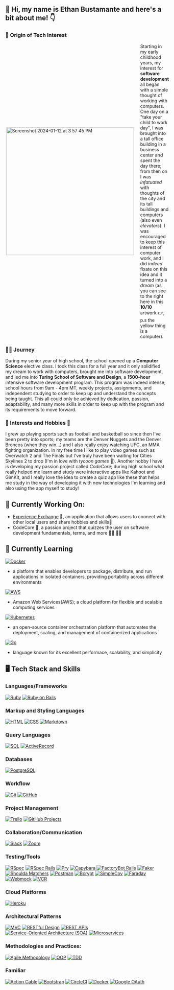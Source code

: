 ## 👋 Hi, my name is Ethan Bustamante and here's a bit about me! 👇

### 🌟 Origin of Tech Interest

<div style="display: flex; justify-content: space-between; align-items: center;">
  <div style="margin-right: 20px;">
    <img align="right" width="400" height="auto" alt="Screenshot 2024-01-12 at 3 57 45 PM" src="https://github.com/ethanb1145/ethanb1145/assets/135913354/a03ea144-7952-4393-89be-729c97b4db68">
  </div>
  <div style="flex: 1;">
    Starting in my early childhood years, my interest for <strong>software development</strong> all began with a simple thought of working with computers. One day on a "take your child to work day", I was brought into a tall office building in a business center and spent the day there; from then on I was <em>infatuated</em> with thoughts of the city and its tall buildings and computers (also even <em>elevators</em>). I was encouraged to keep this interest of computer work, and I did <em>indeed </em> fixate on this idea and it turned into a <em>dream</em> (as you can see to the right here in this <strong>10/10</strong> artwork 👉, p.s the yellow thing is a computer).
  </div>
</div>

### 🏃‍♂️ Journey

During my senior year of high school, the school opened up a <strong>Computer Science</strong> elective class. I took this class for a full year and it only solidified my dream to work with computers, brought me into software development, and led me into <strong>Turing School of Software and Design</strong>, a <strong>1500-hour</strong> intensive software development program. This program was indeed intense; school hours from 9am - 4pm MT, weekly projects, assignments, and independent studying to order to keep up and understand the concepts being taught. This all could only be achieved by dedication, passion, adaptability, and many more skills in order to keep up with the program and its requirements to move forward. 

### 🏈 Interests and Hobbies 🏀

I grew up playing sports such as football and basketball so since then I've been pretty into sports; my teams are the Denver Nuggets and the Denver Broncos (when they win...) and I also really enjoy watching UFC, an MMA fighting organization. In my free time I like to play video games such as Overwatch 2 and The Finals but I've truly have been waiting for Cities Skylines 2 to drop (I'm in love with <em>tycoon games</em> 🌆). Another hobby I have is developing my passion project called <em>CodeCore</em>; during high school what really helped me learn and study were interactive apps like Kahoot and GimKit, and I really love the idea to create a quiz app like these that helps me study in the way of developing it with new technologies I'm learning and also using the app myself to study!

## 🦾 Currently Working On:
- [Experience Exchange](https://github.com/experience-exchange-2307) 🤝, an application that allows users to connect with other local users and share hobbies and skills🎻
- CodeCore 📖, a passion project that quizzes the user on software development fundamentals, terms, and more 👩‍🏫 👨‍🎓
  
## 🧠 Currently Learning
[![Docker](https://img.shields.io/badge/Docker-2496ED?style=for-the-badge&logo=docker&logoColor=white)](https://www.docker.com/)
- a platform that enables developers to package, distribute, and run applications in isolated containers, providing portability across different environments

[![AWS](https://img.shields.io/badge/AWS-232F3E?style=for-the-badge&logo=amazon-aws&logoColor=white)](https://aws.amazon.com/)
- Amazon Web Services(AWS); a cloud platform for flexible and scalable computing services

[![Kubernetes](https://img.shields.io/badge/Kubernetes-326CE5?style=for-the-badge&logo=kubernetes&logoColor=white)](https://kubernetes.io/)
- an open-source container orchestration platform that automates the deployment, scaling, and management of containerized applications

[![Go](https://img.shields.io/badge/Go-00ADD8?style=for-the-badge&logo=go&logoColor=white)](https://golang.org/)
- language known for its excellent performace, scalability, and simplicity

## 🖥️ Tech Stack and Skills

### Languages/Frameworks
[![Ruby](https://img.shields.io/badge/Ruby-CC342D?style=for-the-badge&logo=ruby&logoColor=white)](https://www.ruby-lang.org/)
[![Ruby on Rails](https://img.shields.io/badge/Ruby_on_Rails-CC0000?style=for-the-badge&logo=ruby-on-rails&logoColor=white)](https://rubyonrails.org/)

### Markup and Styling Languages
[![HTML](https://img.shields.io/badge/HTML-239120?style=for-the-badge&logo=html5&logoColor=white)](https://developer.mozilla.org/en-US/docs/Web/HTML)
[![CSS](https://img.shields.io/badge/CSS-1572B6?style=for-the-badge&logo=css3&logoColor=white)](https://developer.mozilla.org/en-US/docs/Web/CSS)
[![Markdown](https://img.shields.io/badge/Markdown-000000?style=for-the-badge&logo=markdown&logoColor=white)](https://www.markdownguide.org/)

### Query Languages
[![SQL](https://img.shields.io/badge/SQL-003366?style=for-the-badge&logo=sql&logoColor=white)](https://www.w3schools.com/sql/)
[![ActiveRecord](https://img.shields.io/badge/ActiveRecord-CC0000?style=for-the-badge&logo=ruby-on-rails&logoColor=white)](https://guides.rubyonrails.org/active_record_basics.html)

### Databases
[![PostgreSQL](https://img.shields.io/badge/PostgreSQL-336791?style=for-the-badge&logo=postgresql&logoColor=white)](https://www.postgresql.org/)

### Workflow
[![Git](https://img.shields.io/badge/Git-F05032?style=for-the-badge&logo=git&logoColor=white)](https://git-scm.com/)
[![GitHub](https://img.shields.io/badge/GitHub-100000?style=for-the-badge&logo=github&logoColor=white)](https://github.com/)

### Project Management
[![Trello](https://img.shields.io/badge/Trello-0079BF?style=for-the-badge&logo=trello&logoColor=white)](https://trello.com/)
[![GitHub Projects](https://img.shields.io/badge/GitHub_Projects-181717?style=for-the-badge&logo=github&logoColor=white)](https://github.com/features/project-management/)

### Collaboration/Communication
[![Slack](https://img.shields.io/badge/Slack-4A154B?style=for-the-badge&logo=slack)](your_empty_slack_link)
[![Zoom](https://img.shields.io/badge/Zoom-2D8CFF?style=for-the-badge&logo=zoom&logoColor=white)](your_empty_zoom_link)

### Testing/Tools
[![RSpec](https://img.shields.io/badge/RSpec-933D4A?style=for-the-badge&logo=ruby&logoColor=white)](https://rspec.info/)
[![RSpec Rails](https://img.shields.io/badge/RSpec_Rails-933D4A?style=for-the-badge&logo=ruby&logoColor=white)](https://rspec.info/)
[![Pry](https://img.shields.io/badge/Pry-4B0082?style=for-the-badge&logo=ruby&logoColor=white)](https://github.com/pry/pry)
[![Capybara](https://img.shields.io/badge/Capybara-301934?style=for-the-badge&logo=ruby&logoColor=white)](https://github.com/teamcapybara/capybara)
[![FactoryBot Rails](https://img.shields.io/badge/FactoryBot_Rails-00CC00?style=for-the-badge)](https://github.com/thoughtbot/factory_bot)
[![Faker](https://img.shields.io/badge/Faker-6F42C1?style=for-the-badge)](https://github.com/faker-ruby/faker)
[![Shoulda Matchers](https://img.shields.io/badge/Shoulda_Matchers-45CB85?style=for-the-badge)](https://matchers.shoulda.io/)
[![Postman](https://img.shields.io/badge/Postman-FF6C37?style=for-the-badge&logo=postman&logoColor=white)](https://www.postman.com/)
[![Bcrypt](https://img.shields.io/badge/Bcrypt-004880?style=for-the-badge)](https://en.wikipedia.org/wiki/Bcrypt)
[![SimpleCov](https://img.shields.io/badge/SimpleCov-87294A?style=for-the-badge)](https://github.com/simplecov-ruby/simplecov)
[![Faraday](https://img.shields.io/badge/Faraday-00BFFF?style=for-the-badge)](https://github.com/lostisland/faraday)
[![Webmock](https://img.shields.io/badge/Webmock-6A737B?style=for-the-badge)](https://github.com/bblimke/webmock)
[![VCR](https://img.shields.io/badge/VCR-2F3547?style=for-the-badge)](https://github.com/vcr/vcr)

### Cloud Platforms
[![Heroku](https://img.shields.io/badge/Heroku-430098?style=for-the-badge&logo=heroku&logoColor=white)](https://www.heroku.com/)

### Architectural Patterns
[![MVC](https://img.shields.io/badge/MVC-673AB7?style=for-the-badge)](https://en.wikipedia.org/wiki/Model%E2%80%93view%E2%80%93controller)
[![RESTful Design](https://img.shields.io/badge/RESTful_Design-009688?style=for-the-badge)](https://restfulapi.net/)
[![REST APIs](https://img.shields.io/badge/REST_APIs-009688?style=for-the-badge)](https://restfulapi.net/)
[![Service-Oriented Architecture (SOA)](https://img.shields.io/badge/SOA-CC0000?style=for-the-badge)](https://en.wikipedia.org/wiki/Service-oriented_architecture)
[![Microservices](https://img.shields.io/badge/Microservices-004080?style=for-the-badge)](https://microservices.io/)

### Methodologies and Practices:
[![Agile Methodology](https://img.shields.io/badge/Agile-009688?style=for-the-badge)](https://en.wikipedia.org/wiki/Agile_software_development)
[![OOP](https://img.shields.io/badge/OOP-F39C12?style=for-the-badge)](https://en.wikipedia.org/wiki/Object-oriented_programming)
[![TDD](https://img.shields.io/badge/TDD-009688?style=for-the-badge)](https://en.wikipedia.org/wiki/Test-driven_development)

### Familiar
[![Action Cable](https://img.shields.io/badge/Action_Cable-CC0000?style=for-the-badge)](https://guides.rubyonrails.org/action_cable_overview.html)
[![Bootstrap](https://img.shields.io/badge/Bootstrap-563D7C?style=for-the-badge&logo=bootstrap&logoColor=white)](https://getbootstrap.com/)
[![CircleCI](https://img.shields.io/badge/CircleCI-343434?style=for-the-badge&logo=circleci&logoColor=white)](https://circleci.com/)
[![Docker](https://img.shields.io/badge/Docker-2496ED?style=for-the-badge&logo=docker&logoColor=white)](https://www.docker.com/)
[![Google OAuth](https://img.shields.io/badge/Google_OAuth-2.0-4285F4?style=for-the-badge&logo=google&logoColor=white)](https://developers.google.com/identity/protocols/oauth2)
